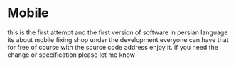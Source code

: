 # Mobile
this is the first attempt and the first version of software in persian language its about mobile fixing shop under the development 
everyone can have that for free of course with the source code address enjoy it.
if you need the change or specification please let me know
